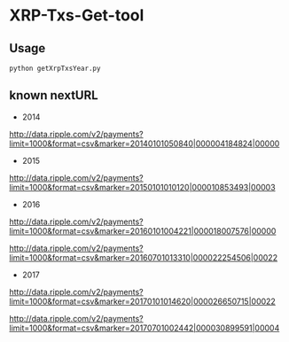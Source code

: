 # XRP-Txs-Get-tool

## Usage

`python getXrpTxsYear.py`

## known nextURL

- 2014 

http://data.ripple.com/v2/payments?limit=1000&format=csv&marker=20140101050840|000004184824|00000

- 2015

http://data.ripple.com/v2/payments?limit=1000&format=csv&marker=20150101010120|000010853493|00003

- 2016

http://data.ripple.com/v2/payments?limit=1000&format=csv&marker=20160101004221|000018007576|00000

http://data.ripple.com/v2/payments?limit=1000&format=csv&marker=20160701013310|000022254506|00022

- 2017

http://data.ripple.com/v2/payments?limit=1000&format=csv&marker=20170101014620|000026650715|00022

http://data.ripple.com/v2/payments?limit=1000&format=csv&marker=20170701002442|000030899591|00004
